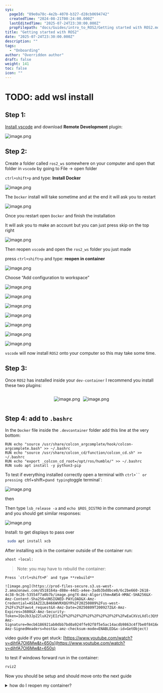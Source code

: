 ```yaml
---
sys:
  pageId: "89e0a78c-4e2b-4070-b327-d28cb0694742"
  createdTime: "2024-08-21T00:24:00.000Z"
  lastEditedTime: "2025-07-24T23:30:00.000Z"
  propFilepath: "docs/Guides/intro_to_ROS2/Getting started with ROS2.md"
title: "Getting started with ROS2"
date: "2025-07-24T23:30:00.000Z"
description: ""
tags:
  - "Onboarding"
author: "Overridden author"
draft: false
weight: 141
toc: false
icon: ""
---
```


# TODO: add wsl install

## Step 1:

[Install vscode](https://code.visualstudio.com/download) and download **Remote Development** plugin:

![image.png](https://prod-files-secure.s3.us-west-2.amazonaws.com/d518164a-d88e-44d1-a4ee-3adb3bd8bce0/efb52993-1881-4a40-b95e-6f020334f022/image.png?X-Amz-Algorithm=AWS4-HMAC-SHA256&X-Amz-Content-Sha256=UNSIGNED-PAYLOAD&X-Amz-Credential=ASIAZI2LB466ZTRSJFXT%2F20250809%2Fus-west-2%2Fs3%2Faws4_request&X-Amz-Date=20250809T200919Z&X-Amz-Expires=3600&X-Amz-Security-Token=IQoJb3JpZ2luX2VjEIz%2F%2F%2F%2F%2F%2F%2F%2F%2F%2FwEaCXVzLXdlc3QtMiJHMEUCIDC0uiJthryEM9WWsD2BXRyvwAhSyUxy49hY7Uyeyi97AiEApTgYPTK4cEzfh0iW5%2BK3XEJmVLlU4zmj0tDbjTMqbWQqiAQIxf%2F%2F%2F%2F%2F%2F%2F%2F%2F%2FARAAGgw2Mzc0MjMxODM4MDUiDMMFMz63JQhgRPoOKircA5vS6be6OiSejY46omc7MqrvT6XLvFSVvr%2BO%2FmHmpjUGXb%2BgNHk6a6MPycv3YFQM6gcjBB5ayiRndjPz3N36NtOATqqnY8hMG1q14R6rs507gpdAhbD9j4UmlQ5OTx56qYhNt%2F%2FzqcFMGO0i9RUZ4VgihMs%2FlCrGjg42%2BPjeWAPD6fVhS2gLRErktTeEC31mY9E8Iaoo17gkBetnZDB7a776K8%2BBjx9CNRzlzV%2BTgqoXwDavbpXr7KCVYrlh19i4jAb2%2BGEB51cKXv04gYrr3AsTEGvD%2Fw56jD7%2FWq7fAGzmmbbYQrd6RpdnQLJnBKMysG1EJupoBJXcRQE6gEM%2FD%2Fk1H%2FWncY8zWaq9KeUVYoPLHNG5UpoM9HSqsg5hLycsyIcbxPgzCJJ%2BtKnka8fppvxMdzFESX%2B0QlyhkPg27lqks9sFzmMUzfBToVDydjad8XeQt5cCAIWRb0%2BEdIrNT6q70Umdox6vH2ZTjR4Tujf3boGD0zY%2BKKcmJkLdYLYzyqmw1ocvCGPSWpjHFAR6lH2XTvOj%2FFLMHdmTq7BvGwXO1Y%2BSB9eGF%2BdIduJXqg42VmQr1ctjAU%2FQPDzKAtzzoACWtPottcPZwgXgJBAG%2BVSre0wvKe69bjPbBXB8MJfC3sQGOqUB%2B2qadUMes24XdKlziCm4i5qrCJcsKb%2B7hCiPaAvv2g%2FKn6II33FuWZsay3xP29Gpd2uued4SlYDT%2FqUXdxYP%2BKyFBazwy1hv%2Bft3dFACltv4vyr43Oom1GbJk7ZHqQ9yg3Tqj4lgu3zgC5s84vpXjDT1TAIlT5LkXuQ%2B2Qw9bEkyIMoUTpWx%2Blbz1xIfhnYOOL%2FRPz9QN8GewcHC%2FEjbUCHFBQON&X-Amz-Signature=6b1161629e2dfb13dbc9a1aed9d8f9bc48bcb384fb51a17b6322d8b227cf57d2&X-Amz-SignedHeaders=host&x-amz-checksum-mode=ENABLED&x-id=GetObject)

## Step 2:

Create a folder called `ros2_ws` somewhere on your computer and open that folder in `vscode` by going to File → open folder 

`ctrl+shift+p` and type: **Install Docker**

![image.png](https://prod-files-secure.s3.us-west-2.amazonaws.com/d518164a-d88e-44d1-a4ee-3adb3bd8bce0/2269dc0e-1cd5-47ff-bceb-c04ad9b2eab0/image.png?X-Amz-Algorithm=AWS4-HMAC-SHA256&X-Amz-Content-Sha256=UNSIGNED-PAYLOAD&X-Amz-Credential=ASIAZI2LB466ZTRSJFXT%2F20250809%2Fus-west-2%2Fs3%2Faws4_request&X-Amz-Date=20250809T200919Z&X-Amz-Expires=3600&X-Amz-Security-Token=IQoJb3JpZ2luX2VjEIz%2F%2F%2F%2F%2F%2F%2F%2F%2F%2FwEaCXVzLXdlc3QtMiJHMEUCIDC0uiJthryEM9WWsD2BXRyvwAhSyUxy49hY7Uyeyi97AiEApTgYPTK4cEzfh0iW5%2BK3XEJmVLlU4zmj0tDbjTMqbWQqiAQIxf%2F%2F%2F%2F%2F%2F%2F%2F%2F%2FARAAGgw2Mzc0MjMxODM4MDUiDMMFMz63JQhgRPoOKircA5vS6be6OiSejY46omc7MqrvT6XLvFSVvr%2BO%2FmHmpjUGXb%2BgNHk6a6MPycv3YFQM6gcjBB5ayiRndjPz3N36NtOATqqnY8hMG1q14R6rs507gpdAhbD9j4UmlQ5OTx56qYhNt%2F%2FzqcFMGO0i9RUZ4VgihMs%2FlCrGjg42%2BPjeWAPD6fVhS2gLRErktTeEC31mY9E8Iaoo17gkBetnZDB7a776K8%2BBjx9CNRzlzV%2BTgqoXwDavbpXr7KCVYrlh19i4jAb2%2BGEB51cKXv04gYrr3AsTEGvD%2Fw56jD7%2FWq7fAGzmmbbYQrd6RpdnQLJnBKMysG1EJupoBJXcRQE6gEM%2FD%2Fk1H%2FWncY8zWaq9KeUVYoPLHNG5UpoM9HSqsg5hLycsyIcbxPgzCJJ%2BtKnka8fppvxMdzFESX%2B0QlyhkPg27lqks9sFzmMUzfBToVDydjad8XeQt5cCAIWRb0%2BEdIrNT6q70Umdox6vH2ZTjR4Tujf3boGD0zY%2BKKcmJkLdYLYzyqmw1ocvCGPSWpjHFAR6lH2XTvOj%2FFLMHdmTq7BvGwXO1Y%2BSB9eGF%2BdIduJXqg42VmQr1ctjAU%2FQPDzKAtzzoACWtPottcPZwgXgJBAG%2BVSre0wvKe69bjPbBXB8MJfC3sQGOqUB%2B2qadUMes24XdKlziCm4i5qrCJcsKb%2B7hCiPaAvv2g%2FKn6II33FuWZsay3xP29Gpd2uued4SlYDT%2FqUXdxYP%2BKyFBazwy1hv%2Bft3dFACltv4vyr43Oom1GbJk7ZHqQ9yg3Tqj4lgu3zgC5s84vpXjDT1TAIlT5LkXuQ%2B2Qw9bEkyIMoUTpWx%2Blbz1xIfhnYOOL%2FRPz9QN8GewcHC%2FEjbUCHFBQON&X-Amz-Signature=5740b0dc839a61ad5b8d865325af3a8b7bf3c7b63c8b2b8478d9fdecb9617eb6&X-Amz-SignedHeaders=host&x-amz-checksum-mode=ENABLED&x-id=GetObject)

The `Docker` install will take sometime and at the end it will ask you to restart

![image.png](https://prod-files-secure.s3.us-west-2.amazonaws.com/d518164a-d88e-44d1-a4ee-3adb3bd8bce0/ed233f78-be33-4b1f-b89c-9c346c0e961e/image.png?X-Amz-Algorithm=AWS4-HMAC-SHA256&X-Amz-Content-Sha256=UNSIGNED-PAYLOAD&X-Amz-Credential=ASIAZI2LB466ZTRSJFXT%2F20250809%2Fus-west-2%2Fs3%2Faws4_request&X-Amz-Date=20250809T200919Z&X-Amz-Expires=3600&X-Amz-Security-Token=IQoJb3JpZ2luX2VjEIz%2F%2F%2F%2F%2F%2F%2F%2F%2F%2FwEaCXVzLXdlc3QtMiJHMEUCIDC0uiJthryEM9WWsD2BXRyvwAhSyUxy49hY7Uyeyi97AiEApTgYPTK4cEzfh0iW5%2BK3XEJmVLlU4zmj0tDbjTMqbWQqiAQIxf%2F%2F%2F%2F%2F%2F%2F%2F%2F%2FARAAGgw2Mzc0MjMxODM4MDUiDMMFMz63JQhgRPoOKircA5vS6be6OiSejY46omc7MqrvT6XLvFSVvr%2BO%2FmHmpjUGXb%2BgNHk6a6MPycv3YFQM6gcjBB5ayiRndjPz3N36NtOATqqnY8hMG1q14R6rs507gpdAhbD9j4UmlQ5OTx56qYhNt%2F%2FzqcFMGO0i9RUZ4VgihMs%2FlCrGjg42%2BPjeWAPD6fVhS2gLRErktTeEC31mY9E8Iaoo17gkBetnZDB7a776K8%2BBjx9CNRzlzV%2BTgqoXwDavbpXr7KCVYrlh19i4jAb2%2BGEB51cKXv04gYrr3AsTEGvD%2Fw56jD7%2FWq7fAGzmmbbYQrd6RpdnQLJnBKMysG1EJupoBJXcRQE6gEM%2FD%2Fk1H%2FWncY8zWaq9KeUVYoPLHNG5UpoM9HSqsg5hLycsyIcbxPgzCJJ%2BtKnka8fppvxMdzFESX%2B0QlyhkPg27lqks9sFzmMUzfBToVDydjad8XeQt5cCAIWRb0%2BEdIrNT6q70Umdox6vH2ZTjR4Tujf3boGD0zY%2BKKcmJkLdYLYzyqmw1ocvCGPSWpjHFAR6lH2XTvOj%2FFLMHdmTq7BvGwXO1Y%2BSB9eGF%2BdIduJXqg42VmQr1ctjAU%2FQPDzKAtzzoACWtPottcPZwgXgJBAG%2BVSre0wvKe69bjPbBXB8MJfC3sQGOqUB%2B2qadUMes24XdKlziCm4i5qrCJcsKb%2B7hCiPaAvv2g%2FKn6II33FuWZsay3xP29Gpd2uued4SlYDT%2FqUXdxYP%2BKyFBazwy1hv%2Bft3dFACltv4vyr43Oom1GbJk7ZHqQ9yg3Tqj4lgu3zgC5s84vpXjDT1TAIlT5LkXuQ%2B2Qw9bEkyIMoUTpWx%2Blbz1xIfhnYOOL%2FRPz9QN8GewcHC%2FEjbUCHFBQON&X-Amz-Signature=ff850301cdf02301f9b80bda4e866500a077bbb68b0e4a28b4d23937c5296093&X-Amz-SignedHeaders=host&x-amz-checksum-mode=ENABLED&x-id=GetObject)

Once you restart open `Docker` and finish the installation

It will ask you to make an account but you can just press skip on the top right

![image.png](https://prod-files-secure.s3.us-west-2.amazonaws.com/d518164a-d88e-44d1-a4ee-3adb3bd8bce0/21010ad9-1659-4fd9-9f59-9932a09b2a3d/image.png?X-Amz-Algorithm=AWS4-HMAC-SHA256&X-Amz-Content-Sha256=UNSIGNED-PAYLOAD&X-Amz-Credential=ASIAZI2LB466ZTRSJFXT%2F20250809%2Fus-west-2%2Fs3%2Faws4_request&X-Amz-Date=20250809T200919Z&X-Amz-Expires=3600&X-Amz-Security-Token=IQoJb3JpZ2luX2VjEIz%2F%2F%2F%2F%2F%2F%2F%2F%2F%2FwEaCXVzLXdlc3QtMiJHMEUCIDC0uiJthryEM9WWsD2BXRyvwAhSyUxy49hY7Uyeyi97AiEApTgYPTK4cEzfh0iW5%2BK3XEJmVLlU4zmj0tDbjTMqbWQqiAQIxf%2F%2F%2F%2F%2F%2F%2F%2F%2F%2FARAAGgw2Mzc0MjMxODM4MDUiDMMFMz63JQhgRPoOKircA5vS6be6OiSejY46omc7MqrvT6XLvFSVvr%2BO%2FmHmpjUGXb%2BgNHk6a6MPycv3YFQM6gcjBB5ayiRndjPz3N36NtOATqqnY8hMG1q14R6rs507gpdAhbD9j4UmlQ5OTx56qYhNt%2F%2FzqcFMGO0i9RUZ4VgihMs%2FlCrGjg42%2BPjeWAPD6fVhS2gLRErktTeEC31mY9E8Iaoo17gkBetnZDB7a776K8%2BBjx9CNRzlzV%2BTgqoXwDavbpXr7KCVYrlh19i4jAb2%2BGEB51cKXv04gYrr3AsTEGvD%2Fw56jD7%2FWq7fAGzmmbbYQrd6RpdnQLJnBKMysG1EJupoBJXcRQE6gEM%2FD%2Fk1H%2FWncY8zWaq9KeUVYoPLHNG5UpoM9HSqsg5hLycsyIcbxPgzCJJ%2BtKnka8fppvxMdzFESX%2B0QlyhkPg27lqks9sFzmMUzfBToVDydjad8XeQt5cCAIWRb0%2BEdIrNT6q70Umdox6vH2ZTjR4Tujf3boGD0zY%2BKKcmJkLdYLYzyqmw1ocvCGPSWpjHFAR6lH2XTvOj%2FFLMHdmTq7BvGwXO1Y%2BSB9eGF%2BdIduJXqg42VmQr1ctjAU%2FQPDzKAtzzoACWtPottcPZwgXgJBAG%2BVSre0wvKe69bjPbBXB8MJfC3sQGOqUB%2B2qadUMes24XdKlziCm4i5qrCJcsKb%2B7hCiPaAvv2g%2FKn6II33FuWZsay3xP29Gpd2uued4SlYDT%2FqUXdxYP%2BKyFBazwy1hv%2Bft3dFACltv4vyr43Oom1GbJk7ZHqQ9yg3Tqj4lgu3zgC5s84vpXjDT1TAIlT5LkXuQ%2B2Qw9bEkyIMoUTpWx%2Blbz1xIfhnYOOL%2FRPz9QN8GewcHC%2FEjbUCHFBQON&X-Amz-Signature=a8c090928e9ce776dc2911b7fc92633a7408e365aea8b9220dc9a85b6bd22c97&X-Amz-SignedHeaders=host&x-amz-checksum-mode=ENABLED&x-id=GetObject)

Then reopen `vscode` and open the `ros2_ws` folder you just made

press `ctrl+shift+p` and type: **reopen in container**

![image.png](https://prod-files-secure.s3.us-west-2.amazonaws.com/d518164a-d88e-44d1-a4ee-3adb3bd8bce0/4e93b8c2-41ad-488c-8095-c74205196118/image.png?X-Amz-Algorithm=AWS4-HMAC-SHA256&X-Amz-Content-Sha256=UNSIGNED-PAYLOAD&X-Amz-Credential=ASIAZI2LB466ZTRSJFXT%2F20250809%2Fus-west-2%2Fs3%2Faws4_request&X-Amz-Date=20250809T200919Z&X-Amz-Expires=3600&X-Amz-Security-Token=IQoJb3JpZ2luX2VjEIz%2F%2F%2F%2F%2F%2F%2F%2F%2F%2FwEaCXVzLXdlc3QtMiJHMEUCIDC0uiJthryEM9WWsD2BXRyvwAhSyUxy49hY7Uyeyi97AiEApTgYPTK4cEzfh0iW5%2BK3XEJmVLlU4zmj0tDbjTMqbWQqiAQIxf%2F%2F%2F%2F%2F%2F%2F%2F%2F%2FARAAGgw2Mzc0MjMxODM4MDUiDMMFMz63JQhgRPoOKircA5vS6be6OiSejY46omc7MqrvT6XLvFSVvr%2BO%2FmHmpjUGXb%2BgNHk6a6MPycv3YFQM6gcjBB5ayiRndjPz3N36NtOATqqnY8hMG1q14R6rs507gpdAhbD9j4UmlQ5OTx56qYhNt%2F%2FzqcFMGO0i9RUZ4VgihMs%2FlCrGjg42%2BPjeWAPD6fVhS2gLRErktTeEC31mY9E8Iaoo17gkBetnZDB7a776K8%2BBjx9CNRzlzV%2BTgqoXwDavbpXr7KCVYrlh19i4jAb2%2BGEB51cKXv04gYrr3AsTEGvD%2Fw56jD7%2FWq7fAGzmmbbYQrd6RpdnQLJnBKMysG1EJupoBJXcRQE6gEM%2FD%2Fk1H%2FWncY8zWaq9KeUVYoPLHNG5UpoM9HSqsg5hLycsyIcbxPgzCJJ%2BtKnka8fppvxMdzFESX%2B0QlyhkPg27lqks9sFzmMUzfBToVDydjad8XeQt5cCAIWRb0%2BEdIrNT6q70Umdox6vH2ZTjR4Tujf3boGD0zY%2BKKcmJkLdYLYzyqmw1ocvCGPSWpjHFAR6lH2XTvOj%2FFLMHdmTq7BvGwXO1Y%2BSB9eGF%2BdIduJXqg42VmQr1ctjAU%2FQPDzKAtzzoACWtPottcPZwgXgJBAG%2BVSre0wvKe69bjPbBXB8MJfC3sQGOqUB%2B2qadUMes24XdKlziCm4i5qrCJcsKb%2B7hCiPaAvv2g%2FKn6II33FuWZsay3xP29Gpd2uued4SlYDT%2FqUXdxYP%2BKyFBazwy1hv%2Bft3dFACltv4vyr43Oom1GbJk7ZHqQ9yg3Tqj4lgu3zgC5s84vpXjDT1TAIlT5LkXuQ%2B2Qw9bEkyIMoUTpWx%2Blbz1xIfhnYOOL%2FRPz9QN8GewcHC%2FEjbUCHFBQON&X-Amz-Signature=e27094cba4b885c8cf299ec8266c124651df8f6d2ecc4ec5e621686d2f52417a&X-Amz-SignedHeaders=host&x-amz-checksum-mode=ENABLED&x-id=GetObject)

Choose “Add configuration to workspace”

![image.png](https://prod-files-secure.s3.us-west-2.amazonaws.com/d518164a-d88e-44d1-a4ee-3adb3bd8bce0/9560b282-5060-4989-ba37-97e7b2c22476/image.png?X-Amz-Algorithm=AWS4-HMAC-SHA256&X-Amz-Content-Sha256=UNSIGNED-PAYLOAD&X-Amz-Credential=ASIAZI2LB466ZTRSJFXT%2F20250809%2Fus-west-2%2Fs3%2Faws4_request&X-Amz-Date=20250809T200919Z&X-Amz-Expires=3600&X-Amz-Security-Token=IQoJb3JpZ2luX2VjEIz%2F%2F%2F%2F%2F%2F%2F%2F%2F%2FwEaCXVzLXdlc3QtMiJHMEUCIDC0uiJthryEM9WWsD2BXRyvwAhSyUxy49hY7Uyeyi97AiEApTgYPTK4cEzfh0iW5%2BK3XEJmVLlU4zmj0tDbjTMqbWQqiAQIxf%2F%2F%2F%2F%2F%2F%2F%2F%2F%2FARAAGgw2Mzc0MjMxODM4MDUiDMMFMz63JQhgRPoOKircA5vS6be6OiSejY46omc7MqrvT6XLvFSVvr%2BO%2FmHmpjUGXb%2BgNHk6a6MPycv3YFQM6gcjBB5ayiRndjPz3N36NtOATqqnY8hMG1q14R6rs507gpdAhbD9j4UmlQ5OTx56qYhNt%2F%2FzqcFMGO0i9RUZ4VgihMs%2FlCrGjg42%2BPjeWAPD6fVhS2gLRErktTeEC31mY9E8Iaoo17gkBetnZDB7a776K8%2BBjx9CNRzlzV%2BTgqoXwDavbpXr7KCVYrlh19i4jAb2%2BGEB51cKXv04gYrr3AsTEGvD%2Fw56jD7%2FWq7fAGzmmbbYQrd6RpdnQLJnBKMysG1EJupoBJXcRQE6gEM%2FD%2Fk1H%2FWncY8zWaq9KeUVYoPLHNG5UpoM9HSqsg5hLycsyIcbxPgzCJJ%2BtKnka8fppvxMdzFESX%2B0QlyhkPg27lqks9sFzmMUzfBToVDydjad8XeQt5cCAIWRb0%2BEdIrNT6q70Umdox6vH2ZTjR4Tujf3boGD0zY%2BKKcmJkLdYLYzyqmw1ocvCGPSWpjHFAR6lH2XTvOj%2FFLMHdmTq7BvGwXO1Y%2BSB9eGF%2BdIduJXqg42VmQr1ctjAU%2FQPDzKAtzzoACWtPottcPZwgXgJBAG%2BVSre0wvKe69bjPbBXB8MJfC3sQGOqUB%2B2qadUMes24XdKlziCm4i5qrCJcsKb%2B7hCiPaAvv2g%2FKn6II33FuWZsay3xP29Gpd2uued4SlYDT%2FqUXdxYP%2BKyFBazwy1hv%2Bft3dFACltv4vyr43Oom1GbJk7ZHqQ9yg3Tqj4lgu3zgC5s84vpXjDT1TAIlT5LkXuQ%2B2Qw9bEkyIMoUTpWx%2Blbz1xIfhnYOOL%2FRPz9QN8GewcHC%2FEjbUCHFBQON&X-Amz-Signature=da9d7622e951526e429da4902adbb17fb9e53af3d7984d7f1902e7db45ffd6a5&X-Amz-SignedHeaders=host&x-amz-checksum-mode=ENABLED&x-id=GetObject)

![image.png](https://prod-files-secure.s3.us-west-2.amazonaws.com/d518164a-d88e-44d1-a4ee-3adb3bd8bce0/2ee63f81-886b-48e8-a553-dc6e5eac99e4/image.png?X-Amz-Algorithm=AWS4-HMAC-SHA256&X-Amz-Content-Sha256=UNSIGNED-PAYLOAD&X-Amz-Credential=ASIAZI2LB466ZTRSJFXT%2F20250809%2Fus-west-2%2Fs3%2Faws4_request&X-Amz-Date=20250809T200919Z&X-Amz-Expires=3600&X-Amz-Security-Token=IQoJb3JpZ2luX2VjEIz%2F%2F%2F%2F%2F%2F%2F%2F%2F%2FwEaCXVzLXdlc3QtMiJHMEUCIDC0uiJthryEM9WWsD2BXRyvwAhSyUxy49hY7Uyeyi97AiEApTgYPTK4cEzfh0iW5%2BK3XEJmVLlU4zmj0tDbjTMqbWQqiAQIxf%2F%2F%2F%2F%2F%2F%2F%2F%2F%2FARAAGgw2Mzc0MjMxODM4MDUiDMMFMz63JQhgRPoOKircA5vS6be6OiSejY46omc7MqrvT6XLvFSVvr%2BO%2FmHmpjUGXb%2BgNHk6a6MPycv3YFQM6gcjBB5ayiRndjPz3N36NtOATqqnY8hMG1q14R6rs507gpdAhbD9j4UmlQ5OTx56qYhNt%2F%2FzqcFMGO0i9RUZ4VgihMs%2FlCrGjg42%2BPjeWAPD6fVhS2gLRErktTeEC31mY9E8Iaoo17gkBetnZDB7a776K8%2BBjx9CNRzlzV%2BTgqoXwDavbpXr7KCVYrlh19i4jAb2%2BGEB51cKXv04gYrr3AsTEGvD%2Fw56jD7%2FWq7fAGzmmbbYQrd6RpdnQLJnBKMysG1EJupoBJXcRQE6gEM%2FD%2Fk1H%2FWncY8zWaq9KeUVYoPLHNG5UpoM9HSqsg5hLycsyIcbxPgzCJJ%2BtKnka8fppvxMdzFESX%2B0QlyhkPg27lqks9sFzmMUzfBToVDydjad8XeQt5cCAIWRb0%2BEdIrNT6q70Umdox6vH2ZTjR4Tujf3boGD0zY%2BKKcmJkLdYLYzyqmw1ocvCGPSWpjHFAR6lH2XTvOj%2FFLMHdmTq7BvGwXO1Y%2BSB9eGF%2BdIduJXqg42VmQr1ctjAU%2FQPDzKAtzzoACWtPottcPZwgXgJBAG%2BVSre0wvKe69bjPbBXB8MJfC3sQGOqUB%2B2qadUMes24XdKlziCm4i5qrCJcsKb%2B7hCiPaAvv2g%2FKn6II33FuWZsay3xP29Gpd2uued4SlYDT%2FqUXdxYP%2BKyFBazwy1hv%2Bft3dFACltv4vyr43Oom1GbJk7ZHqQ9yg3Tqj4lgu3zgC5s84vpXjDT1TAIlT5LkXuQ%2B2Qw9bEkyIMoUTpWx%2Blbz1xIfhnYOOL%2FRPz9QN8GewcHC%2FEjbUCHFBQON&X-Amz-Signature=5950c19b6a1e70780af8f776a411eef65960bcd5e6a2b55179ccd88ec1b036f6&X-Amz-SignedHeaders=host&x-amz-checksum-mode=ENABLED&x-id=GetObject)

![image.png](https://prod-files-secure.s3.us-west-2.amazonaws.com/d518164a-d88e-44d1-a4ee-3adb3bd8bce0/e0fd626c-c8b6-4b2c-95d1-fa4c26514504/image.png?X-Amz-Algorithm=AWS4-HMAC-SHA256&X-Amz-Content-Sha256=UNSIGNED-PAYLOAD&X-Amz-Credential=ASIAZI2LB466ZTRSJFXT%2F20250809%2Fus-west-2%2Fs3%2Faws4_request&X-Amz-Date=20250809T200919Z&X-Amz-Expires=3600&X-Amz-Security-Token=IQoJb3JpZ2luX2VjEIz%2F%2F%2F%2F%2F%2F%2F%2F%2F%2FwEaCXVzLXdlc3QtMiJHMEUCIDC0uiJthryEM9WWsD2BXRyvwAhSyUxy49hY7Uyeyi97AiEApTgYPTK4cEzfh0iW5%2BK3XEJmVLlU4zmj0tDbjTMqbWQqiAQIxf%2F%2F%2F%2F%2F%2F%2F%2F%2F%2FARAAGgw2Mzc0MjMxODM4MDUiDMMFMz63JQhgRPoOKircA5vS6be6OiSejY46omc7MqrvT6XLvFSVvr%2BO%2FmHmpjUGXb%2BgNHk6a6MPycv3YFQM6gcjBB5ayiRndjPz3N36NtOATqqnY8hMG1q14R6rs507gpdAhbD9j4UmlQ5OTx56qYhNt%2F%2FzqcFMGO0i9RUZ4VgihMs%2FlCrGjg42%2BPjeWAPD6fVhS2gLRErktTeEC31mY9E8Iaoo17gkBetnZDB7a776K8%2BBjx9CNRzlzV%2BTgqoXwDavbpXr7KCVYrlh19i4jAb2%2BGEB51cKXv04gYrr3AsTEGvD%2Fw56jD7%2FWq7fAGzmmbbYQrd6RpdnQLJnBKMysG1EJupoBJXcRQE6gEM%2FD%2Fk1H%2FWncY8zWaq9KeUVYoPLHNG5UpoM9HSqsg5hLycsyIcbxPgzCJJ%2BtKnka8fppvxMdzFESX%2B0QlyhkPg27lqks9sFzmMUzfBToVDydjad8XeQt5cCAIWRb0%2BEdIrNT6q70Umdox6vH2ZTjR4Tujf3boGD0zY%2BKKcmJkLdYLYzyqmw1ocvCGPSWpjHFAR6lH2XTvOj%2FFLMHdmTq7BvGwXO1Y%2BSB9eGF%2BdIduJXqg42VmQr1ctjAU%2FQPDzKAtzzoACWtPottcPZwgXgJBAG%2BVSre0wvKe69bjPbBXB8MJfC3sQGOqUB%2B2qadUMes24XdKlziCm4i5qrCJcsKb%2B7hCiPaAvv2g%2FKn6II33FuWZsay3xP29Gpd2uued4SlYDT%2FqUXdxYP%2BKyFBazwy1hv%2Bft3dFACltv4vyr43Oom1GbJk7ZHqQ9yg3Tqj4lgu3zgC5s84vpXjDT1TAIlT5LkXuQ%2B2Qw9bEkyIMoUTpWx%2Blbz1xIfhnYOOL%2FRPz9QN8GewcHC%2FEjbUCHFBQON&X-Amz-Signature=f048c9efd7adb30e78b0fcaa2dfb3a73b371f52634d4423bbf2df83bd5d98e4b&X-Amz-SignedHeaders=host&x-amz-checksum-mode=ENABLED&x-id=GetObject)

![image.png](https://prod-files-secure.s3.us-west-2.amazonaws.com/d518164a-d88e-44d1-a4ee-3adb3bd8bce0/a2e13f50-d2ab-4719-a4c2-7ced634bfc9d/image.png?X-Amz-Algorithm=AWS4-HMAC-SHA256&X-Amz-Content-Sha256=UNSIGNED-PAYLOAD&X-Amz-Credential=ASIAZI2LB466ZTRSJFXT%2F20250809%2Fus-west-2%2Fs3%2Faws4_request&X-Amz-Date=20250809T200919Z&X-Amz-Expires=3600&X-Amz-Security-Token=IQoJb3JpZ2luX2VjEIz%2F%2F%2F%2F%2F%2F%2F%2F%2F%2FwEaCXVzLXdlc3QtMiJHMEUCIDC0uiJthryEM9WWsD2BXRyvwAhSyUxy49hY7Uyeyi97AiEApTgYPTK4cEzfh0iW5%2BK3XEJmVLlU4zmj0tDbjTMqbWQqiAQIxf%2F%2F%2F%2F%2F%2F%2F%2F%2F%2FARAAGgw2Mzc0MjMxODM4MDUiDMMFMz63JQhgRPoOKircA5vS6be6OiSejY46omc7MqrvT6XLvFSVvr%2BO%2FmHmpjUGXb%2BgNHk6a6MPycv3YFQM6gcjBB5ayiRndjPz3N36NtOATqqnY8hMG1q14R6rs507gpdAhbD9j4UmlQ5OTx56qYhNt%2F%2FzqcFMGO0i9RUZ4VgihMs%2FlCrGjg42%2BPjeWAPD6fVhS2gLRErktTeEC31mY9E8Iaoo17gkBetnZDB7a776K8%2BBjx9CNRzlzV%2BTgqoXwDavbpXr7KCVYrlh19i4jAb2%2BGEB51cKXv04gYrr3AsTEGvD%2Fw56jD7%2FWq7fAGzmmbbYQrd6RpdnQLJnBKMysG1EJupoBJXcRQE6gEM%2FD%2Fk1H%2FWncY8zWaq9KeUVYoPLHNG5UpoM9HSqsg5hLycsyIcbxPgzCJJ%2BtKnka8fppvxMdzFESX%2B0QlyhkPg27lqks9sFzmMUzfBToVDydjad8XeQt5cCAIWRb0%2BEdIrNT6q70Umdox6vH2ZTjR4Tujf3boGD0zY%2BKKcmJkLdYLYzyqmw1ocvCGPSWpjHFAR6lH2XTvOj%2FFLMHdmTq7BvGwXO1Y%2BSB9eGF%2BdIduJXqg42VmQr1ctjAU%2FQPDzKAtzzoACWtPottcPZwgXgJBAG%2BVSre0wvKe69bjPbBXB8MJfC3sQGOqUB%2B2qadUMes24XdKlziCm4i5qrCJcsKb%2B7hCiPaAvv2g%2FKn6II33FuWZsay3xP29Gpd2uued4SlYDT%2FqUXdxYP%2BKyFBazwy1hv%2Bft3dFACltv4vyr43Oom1GbJk7ZHqQ9yg3Tqj4lgu3zgC5s84vpXjDT1TAIlT5LkXuQ%2B2Qw9bEkyIMoUTpWx%2Blbz1xIfhnYOOL%2FRPz9QN8GewcHC%2FEjbUCHFBQON&X-Amz-Signature=b246f961b35822df167295e7d7d58acf3faefff55e36d2223a2ddeb861f19041&X-Amz-SignedHeaders=host&x-amz-checksum-mode=ENABLED&x-id=GetObject)

![image.png](https://prod-files-secure.s3.us-west-2.amazonaws.com/d518164a-d88e-44d1-a4ee-3adb3bd8bce0/6cc478ad-aaba-4bf7-9fcc-403277ab896c/image.png?X-Amz-Algorithm=AWS4-HMAC-SHA256&X-Amz-Content-Sha256=UNSIGNED-PAYLOAD&X-Amz-Credential=ASIAZI2LB466ZTRSJFXT%2F20250809%2Fus-west-2%2Fs3%2Faws4_request&X-Amz-Date=20250809T200919Z&X-Amz-Expires=3600&X-Amz-Security-Token=IQoJb3JpZ2luX2VjEIz%2F%2F%2F%2F%2F%2F%2F%2F%2F%2FwEaCXVzLXdlc3QtMiJHMEUCIDC0uiJthryEM9WWsD2BXRyvwAhSyUxy49hY7Uyeyi97AiEApTgYPTK4cEzfh0iW5%2BK3XEJmVLlU4zmj0tDbjTMqbWQqiAQIxf%2F%2F%2F%2F%2F%2F%2F%2F%2F%2FARAAGgw2Mzc0MjMxODM4MDUiDMMFMz63JQhgRPoOKircA5vS6be6OiSejY46omc7MqrvT6XLvFSVvr%2BO%2FmHmpjUGXb%2BgNHk6a6MPycv3YFQM6gcjBB5ayiRndjPz3N36NtOATqqnY8hMG1q14R6rs507gpdAhbD9j4UmlQ5OTx56qYhNt%2F%2FzqcFMGO0i9RUZ4VgihMs%2FlCrGjg42%2BPjeWAPD6fVhS2gLRErktTeEC31mY9E8Iaoo17gkBetnZDB7a776K8%2BBjx9CNRzlzV%2BTgqoXwDavbpXr7KCVYrlh19i4jAb2%2BGEB51cKXv04gYrr3AsTEGvD%2Fw56jD7%2FWq7fAGzmmbbYQrd6RpdnQLJnBKMysG1EJupoBJXcRQE6gEM%2FD%2Fk1H%2FWncY8zWaq9KeUVYoPLHNG5UpoM9HSqsg5hLycsyIcbxPgzCJJ%2BtKnka8fppvxMdzFESX%2B0QlyhkPg27lqks9sFzmMUzfBToVDydjad8XeQt5cCAIWRb0%2BEdIrNT6q70Umdox6vH2ZTjR4Tujf3boGD0zY%2BKKcmJkLdYLYzyqmw1ocvCGPSWpjHFAR6lH2XTvOj%2FFLMHdmTq7BvGwXO1Y%2BSB9eGF%2BdIduJXqg42VmQr1ctjAU%2FQPDzKAtzzoACWtPottcPZwgXgJBAG%2BVSre0wvKe69bjPbBXB8MJfC3sQGOqUB%2B2qadUMes24XdKlziCm4i5qrCJcsKb%2B7hCiPaAvv2g%2FKn6II33FuWZsay3xP29Gpd2uued4SlYDT%2FqUXdxYP%2BKyFBazwy1hv%2Bft3dFACltv4vyr43Oom1GbJk7ZHqQ9yg3Tqj4lgu3zgC5s84vpXjDT1TAIlT5LkXuQ%2B2Qw9bEkyIMoUTpWx%2Blbz1xIfhnYOOL%2FRPz9QN8GewcHC%2FEjbUCHFBQON&X-Amz-Signature=303dd0bb5a2d994ddf0b312905337d7247e9608c0e63cf0cfa65a41048c674f9&X-Amz-SignedHeaders=host&x-amz-checksum-mode=ENABLED&x-id=GetObject)

![image.png](https://prod-files-secure.s3.us-west-2.amazonaws.com/d518164a-d88e-44d1-a4ee-3adb3bd8bce0/53255b28-f75e-430f-b9e3-c0ac8577e42b/image.png?X-Amz-Algorithm=AWS4-HMAC-SHA256&X-Amz-Content-Sha256=UNSIGNED-PAYLOAD&X-Amz-Credential=ASIAZI2LB466ZTRSJFXT%2F20250809%2Fus-west-2%2Fs3%2Faws4_request&X-Amz-Date=20250809T200919Z&X-Amz-Expires=3600&X-Amz-Security-Token=IQoJb3JpZ2luX2VjEIz%2F%2F%2F%2F%2F%2F%2F%2F%2F%2FwEaCXVzLXdlc3QtMiJHMEUCIDC0uiJthryEM9WWsD2BXRyvwAhSyUxy49hY7Uyeyi97AiEApTgYPTK4cEzfh0iW5%2BK3XEJmVLlU4zmj0tDbjTMqbWQqiAQIxf%2F%2F%2F%2F%2F%2F%2F%2F%2F%2FARAAGgw2Mzc0MjMxODM4MDUiDMMFMz63JQhgRPoOKircA5vS6be6OiSejY46omc7MqrvT6XLvFSVvr%2BO%2FmHmpjUGXb%2BgNHk6a6MPycv3YFQM6gcjBB5ayiRndjPz3N36NtOATqqnY8hMG1q14R6rs507gpdAhbD9j4UmlQ5OTx56qYhNt%2F%2FzqcFMGO0i9RUZ4VgihMs%2FlCrGjg42%2BPjeWAPD6fVhS2gLRErktTeEC31mY9E8Iaoo17gkBetnZDB7a776K8%2BBjx9CNRzlzV%2BTgqoXwDavbpXr7KCVYrlh19i4jAb2%2BGEB51cKXv04gYrr3AsTEGvD%2Fw56jD7%2FWq7fAGzmmbbYQrd6RpdnQLJnBKMysG1EJupoBJXcRQE6gEM%2FD%2Fk1H%2FWncY8zWaq9KeUVYoPLHNG5UpoM9HSqsg5hLycsyIcbxPgzCJJ%2BtKnka8fppvxMdzFESX%2B0QlyhkPg27lqks9sFzmMUzfBToVDydjad8XeQt5cCAIWRb0%2BEdIrNT6q70Umdox6vH2ZTjR4Tujf3boGD0zY%2BKKcmJkLdYLYzyqmw1ocvCGPSWpjHFAR6lH2XTvOj%2FFLMHdmTq7BvGwXO1Y%2BSB9eGF%2BdIduJXqg42VmQr1ctjAU%2FQPDzKAtzzoACWtPottcPZwgXgJBAG%2BVSre0wvKe69bjPbBXB8MJfC3sQGOqUB%2B2qadUMes24XdKlziCm4i5qrCJcsKb%2B7hCiPaAvv2g%2FKn6II33FuWZsay3xP29Gpd2uued4SlYDT%2FqUXdxYP%2BKyFBazwy1hv%2Bft3dFACltv4vyr43Oom1GbJk7ZHqQ9yg3Tqj4lgu3zgC5s84vpXjDT1TAIlT5LkXuQ%2B2Qw9bEkyIMoUTpWx%2Blbz1xIfhnYOOL%2FRPz9QN8GewcHC%2FEjbUCHFBQON&X-Amz-Signature=b810ab1db228d8dd2458206def5db25a019815c2e2da36078375a7ab1c33b5bf&X-Amz-SignedHeaders=host&x-amz-checksum-mode=ENABLED&x-id=GetObject)

![image.png](https://prod-files-secure.s3.us-west-2.amazonaws.com/d518164a-d88e-44d1-a4ee-3adb3bd8bce0/7c562767-5af9-4ffb-97d1-327bcdf4ee00/image.png?X-Amz-Algorithm=AWS4-HMAC-SHA256&X-Amz-Content-Sha256=UNSIGNED-PAYLOAD&X-Amz-Credential=ASIAZI2LB466ZTRSJFXT%2F20250809%2Fus-west-2%2Fs3%2Faws4_request&X-Amz-Date=20250809T200919Z&X-Amz-Expires=3600&X-Amz-Security-Token=IQoJb3JpZ2luX2VjEIz%2F%2F%2F%2F%2F%2F%2F%2F%2F%2FwEaCXVzLXdlc3QtMiJHMEUCIDC0uiJthryEM9WWsD2BXRyvwAhSyUxy49hY7Uyeyi97AiEApTgYPTK4cEzfh0iW5%2BK3XEJmVLlU4zmj0tDbjTMqbWQqiAQIxf%2F%2F%2F%2F%2F%2F%2F%2F%2F%2FARAAGgw2Mzc0MjMxODM4MDUiDMMFMz63JQhgRPoOKircA5vS6be6OiSejY46omc7MqrvT6XLvFSVvr%2BO%2FmHmpjUGXb%2BgNHk6a6MPycv3YFQM6gcjBB5ayiRndjPz3N36NtOATqqnY8hMG1q14R6rs507gpdAhbD9j4UmlQ5OTx56qYhNt%2F%2FzqcFMGO0i9RUZ4VgihMs%2FlCrGjg42%2BPjeWAPD6fVhS2gLRErktTeEC31mY9E8Iaoo17gkBetnZDB7a776K8%2BBjx9CNRzlzV%2BTgqoXwDavbpXr7KCVYrlh19i4jAb2%2BGEB51cKXv04gYrr3AsTEGvD%2Fw56jD7%2FWq7fAGzmmbbYQrd6RpdnQLJnBKMysG1EJupoBJXcRQE6gEM%2FD%2Fk1H%2FWncY8zWaq9KeUVYoPLHNG5UpoM9HSqsg5hLycsyIcbxPgzCJJ%2BtKnka8fppvxMdzFESX%2B0QlyhkPg27lqks9sFzmMUzfBToVDydjad8XeQt5cCAIWRb0%2BEdIrNT6q70Umdox6vH2ZTjR4Tujf3boGD0zY%2BKKcmJkLdYLYzyqmw1ocvCGPSWpjHFAR6lH2XTvOj%2FFLMHdmTq7BvGwXO1Y%2BSB9eGF%2BdIduJXqg42VmQr1ctjAU%2FQPDzKAtzzoACWtPottcPZwgXgJBAG%2BVSre0wvKe69bjPbBXB8MJfC3sQGOqUB%2B2qadUMes24XdKlziCm4i5qrCJcsKb%2B7hCiPaAvv2g%2FKn6II33FuWZsay3xP29Gpd2uued4SlYDT%2FqUXdxYP%2BKyFBazwy1hv%2Bft3dFACltv4vyr43Oom1GbJk7ZHqQ9yg3Tqj4lgu3zgC5s84vpXjDT1TAIlT5LkXuQ%2B2Qw9bEkyIMoUTpWx%2Blbz1xIfhnYOOL%2FRPz9QN8GewcHC%2FEjbUCHFBQON&X-Amz-Signature=79262e79efd01e56afb1bfb9d6edabe7813f2fa86f6f6c00c7f4017a5f8eb67f&X-Amz-SignedHeaders=host&x-amz-checksum-mode=ENABLED&x-id=GetObject)

`vscode` will now install `ROS2` onto your computer so this may take some time.

## Step 3:

Once `ROS2` has installed inside your `dev-container` I recommend you install these two plugins:

<div style="display: flex;flex-direction: row; column-gap:10px; max-width: 630px;justify-content: center;">
<div>

![image.png](https://prod-files-secure.s3.us-west-2.amazonaws.com/d518164a-d88e-44d1-a4ee-3adb3bd8bce0/3fc3d550-5a54-4ba1-ba6b-faa01cdb7369/image.png?X-Amz-Algorithm=AWS4-HMAC-SHA256&X-Amz-Content-Sha256=UNSIGNED-PAYLOAD&X-Amz-Credential=ASIAZI2LB466RCYSHUGA%2F20250809%2Fus-west-2%2Fs3%2Faws4_request&X-Amz-Date=20250809T200925Z&X-Amz-Expires=3600&X-Amz-Security-Token=IQoJb3JpZ2luX2VjEIz%2F%2F%2F%2F%2F%2F%2F%2F%2F%2FwEaCXVzLXdlc3QtMiJGMEQCIAZoKRj7ZCMX7ms0GM8AfH984jCintmCQ%2B9BU3TPBqDZAiBGTEFXp96iH0ZoP4PZdJktYaAq7S0hcpJ3XihPbGgIbCqIBAjF%2F%2F%2F%2F%2F%2F%2F%2F%2F%2F8BEAAaDDYzNzQyMzE4MzgwNSIM2grljpftiQDDsYkrKtwDwCA%2BriWmyBObrUPgLpVlITkIFyn7XPYzyPhJ%2FGcsdUQiC6yfNuhG2e%2F6CWmckPfRgqW38xjg%2Fu89nxzlH6PQZiH1cyZhsKtJ04vT1s8nR0VPzQCce4QA3hoRNXgLiDmWK6BEzk7XEMxQVDAlcZWiu3TKA5r0o%2FD4HqWcsp5NuKlzurWzO7wxo%2F54hGL9dK6tCrrc8w6uWY2tEDvXE1oiCfa9g2r8GwAH5t4BI6ZXJK%2Fs9wVnMSkim0696A1k09%2FxWWXS9dIvYdX9ooBO6Xy%2BovwNwJBU8A1liPgiEbPeM%2B2iKOJVkOB9ciMhO6SBTMyuOHbmsAqQrVcMd3%2B87sa9ygSuqet8AaLtKr96V8pLcgQUXUzIUG9lFN5NtLymko0c3BMxydfzsCiXGSGh6wtekZLzIh37iLx51pTPO7Q6w%2Fap259L5gzD4WvovRkeDjAusKYAijk1XHkO7ajhY3pQPnjjdFyyzqZXG%2F3snjob6bSJtvs8LsigU4lrnyLcqQ%2BfzeSgOqDCXvdJtSTSF3gj5Bo3Tg1kHeRWqmP355YJmvxbIIVc3q8r7%2BeILbHPxBb3%2FoJa9mFsICsJXgaG3X41eR0ePLdfArr4idgcnvNKne6nzqA0UhsEw8n7oSQw4MLexAY6pgHo50KSqcNTutCefGaU4aY1apzgLR3hLZ%2F9%2Ffp22CmA85z%2BAQVY8uQb1h4KZ%2BpOekJUL%2B6oS7gwGzaQ06JLzY%2F6VbOzii8%2Bul4W6cWvsgHfQUmPUo8CcQWJAPTM3%2FZuhoqpiwDh1WgFQ%2BrE9b6OXTSkk50ivsAbaphx2BMEeSx7egKsM5sU34uyY12asXHSZlV4yXAPDWC2ZOvwzcZNpGs3hDIcHX3%2F&X-Amz-Signature=f36e21e408f22fa3e4256c0e1e1a0147ac545d76f46ce7512aeef7a0e9d90dde&X-Amz-SignedHeaders=host&x-amz-checksum-mode=ENABLED&x-id=GetObject)

</div>
<div>

![image.png](https://prod-files-secure.s3.us-west-2.amazonaws.com/d518164a-d88e-44d1-a4ee-3adb3bd8bce0/d994cc66-13c2-4093-a5a3-f84cf4601a82/image.png?X-Amz-Algorithm=AWS4-HMAC-SHA256&X-Amz-Content-Sha256=UNSIGNED-PAYLOAD&X-Amz-Credential=ASIAZI2LB466TPEJSM43%2F20250809%2Fus-west-2%2Fs3%2Faws4_request&X-Amz-Date=20250809T200926Z&X-Amz-Expires=3600&X-Amz-Security-Token=IQoJb3JpZ2luX2VjEIz%2F%2F%2F%2F%2F%2F%2F%2F%2F%2FwEaCXVzLXdlc3QtMiJHMEUCIQCGXIxFZEiwSwcLQ0vQvi8uj4TWVv%2Fpbcht948CpBY6CwIgBjLFcKhPuWSsEwFdGlwsSzFKDjnY1pB6pPSCMu89JI8qiAQIxf%2F%2F%2F%2F%2F%2F%2F%2F%2F%2FARAAGgw2Mzc0MjMxODM4MDUiDH6v0DQXAlzpXWh6fyrcA5tjKlS4NWMy0dN57fPEkLR7XHBWkn2r7e%2BApwigrbrXRFou%2FO7A4%2BpQZN9CQF9hkjUfBfkUp2ECpj%2FVA3lFr9ZrRvnRsPTn2dfZsEtTGDL74UOvgrj68olxJ2GRYNXWdm2qbBItDuwW%2FzCxq7Hn%2BokiFUnfQJ%2BFCOCkG885kpFJJ2j9MJkOCjTF5x%2FL1YIr%2B1QE%2BX8ONPn3py24Gaoa0miuwF2WbRIQj8zVyNME0AjJuGjEjWhNOc2JGW6XhpYiqRSh58luNkiYVp7E2LMMjQqwaNrDHN%2B5Qt4MReXYfuuLEJAmafhejf5%2BgP%2B3fYurjeDwpb4iO6q9OX%2BlMdWXBKjucjVjDoby9jhrwBPkSLwgTp7qhT%2B0ebl0v0TbOz9cv3WrXtu94a8xAx7sNUbmmwLDyJfT25HrmjT%2FFnWrr3yTbqcSd7k6svA7qQKt3wSUpyztpZXdd7wWKpK4XJKqTYXy9T054RINxRKflz0R1TcK0KAYVcd%2FyyPQsu155yD529f06nBrIW8s3Ao3AZlFF1f%2FSpIYdvy51KTgBFvlbfC4NZDiN1%2FmNehKmxBFb22EnGtm4GF7I%2Fyb3%2B1Se1kJej5FM6ctOOuDHYSNgxjjgodOU%2FiNnLygFHPSUq8YMMvC3sQGOqUB7%2BmpadBfAgh9yNS97NPWNsNUSk8aHHvLbEXNoN1tpqADhyZTiSDBH%2FPd25tdgsmoQzYjLIIgyxOei%2Fv3uecblLSpgXPLMpnzSTsaCgp%2F0yjtFCyRT%2B5lThdhQ8NR509MAi5FFD1HYgvFiocD7MfcnHYCss4M2qQG%2FLQCHCUwGwSGj5htJqgi4oc%2BV1bNNbWmhH7kBqsc0tA32hOX7kGoU2mM6mfq&X-Amz-Signature=9a97502da1475a0f4c93be564559a492fd3f2b335a7e04b3534cca4e8f3588ce&X-Amz-SignedHeaders=host&x-amz-checksum-mode=ENABLED&x-id=GetObject)

</div>
</div>

## Step 4: add to `.bashrc`

In the `Docker` file inside the `.devcontainer` folder add this line at the very bottom: 

```docker
RUN echo "source /usr/share/colcon_argcomplete/hook/colcon-argcomplete.bash" >> ~/.bashrc
RUN echo "source /usr/share/colcon_cd/function/colcon_cd.sh" >> ~/.bashrc
RUN echo "export _colcon_cd_root=/opt/ros/humble/" >> ~/.bashrc
RUN sudo apt install -y python3-pip 
```

To test if everything installed correctly open a terminal with `ctrl+`` or pressing `ctrl+shift+p` and typing `toggle terminal`:

![image.png](https://prod-files-secure.s3.us-west-2.amazonaws.com/d518164a-d88e-44d1-a4ee-3adb3bd8bce0/6a4943d8-b04e-4c02-9a58-775f3384d1a5/image.png?X-Amz-Algorithm=AWS4-HMAC-SHA256&X-Amz-Content-Sha256=UNSIGNED-PAYLOAD&X-Amz-Credential=ASIAZI2LB466ZTRSJFXT%2F20250809%2Fus-west-2%2Fs3%2Faws4_request&X-Amz-Date=20250809T200919Z&X-Amz-Expires=3600&X-Amz-Security-Token=IQoJb3JpZ2luX2VjEIz%2F%2F%2F%2F%2F%2F%2F%2F%2F%2FwEaCXVzLXdlc3QtMiJHMEUCIDC0uiJthryEM9WWsD2BXRyvwAhSyUxy49hY7Uyeyi97AiEApTgYPTK4cEzfh0iW5%2BK3XEJmVLlU4zmj0tDbjTMqbWQqiAQIxf%2F%2F%2F%2F%2F%2F%2F%2F%2F%2FARAAGgw2Mzc0MjMxODM4MDUiDMMFMz63JQhgRPoOKircA5vS6be6OiSejY46omc7MqrvT6XLvFSVvr%2BO%2FmHmpjUGXb%2BgNHk6a6MPycv3YFQM6gcjBB5ayiRndjPz3N36NtOATqqnY8hMG1q14R6rs507gpdAhbD9j4UmlQ5OTx56qYhNt%2F%2FzqcFMGO0i9RUZ4VgihMs%2FlCrGjg42%2BPjeWAPD6fVhS2gLRErktTeEC31mY9E8Iaoo17gkBetnZDB7a776K8%2BBjx9CNRzlzV%2BTgqoXwDavbpXr7KCVYrlh19i4jAb2%2BGEB51cKXv04gYrr3AsTEGvD%2Fw56jD7%2FWq7fAGzmmbbYQrd6RpdnQLJnBKMysG1EJupoBJXcRQE6gEM%2FD%2Fk1H%2FWncY8zWaq9KeUVYoPLHNG5UpoM9HSqsg5hLycsyIcbxPgzCJJ%2BtKnka8fppvxMdzFESX%2B0QlyhkPg27lqks9sFzmMUzfBToVDydjad8XeQt5cCAIWRb0%2BEdIrNT6q70Umdox6vH2ZTjR4Tujf3boGD0zY%2BKKcmJkLdYLYzyqmw1ocvCGPSWpjHFAR6lH2XTvOj%2FFLMHdmTq7BvGwXO1Y%2BSB9eGF%2BdIduJXqg42VmQr1ctjAU%2FQPDzKAtzzoACWtPottcPZwgXgJBAG%2BVSre0wvKe69bjPbBXB8MJfC3sQGOqUB%2B2qadUMes24XdKlziCm4i5qrCJcsKb%2B7hCiPaAvv2g%2FKn6II33FuWZsay3xP29Gpd2uued4SlYDT%2FqUXdxYP%2BKyFBazwy1hv%2Bft3dFACltv4vyr43Oom1GbJk7ZHqQ9yg3Tqj4lgu3zgC5s84vpXjDT1TAIlT5LkXuQ%2B2Qw9bEkyIMoUTpWx%2Blbz1xIfhnYOOL%2FRPz9QN8GewcHC%2FEjbUCHFBQON&X-Amz-Signature=522c96ee5a9a07bb5c7b3b3e27d2c3ea040c1e9e0e1df29cc259fca031af75ed&X-Amz-SignedHeaders=host&x-amz-checksum-mode=ENABLED&x-id=GetObject)

then 

Then type `lsb_release -a` and `echo $ROS_DISTRO` in the command prompt and you should get similar responses:

![image.png](https://prod-files-secure.s3.us-west-2.amazonaws.com/d518164a-d88e-44d1-a4ee-3adb3bd8bce0/3e635dec-a805-4e85-8b9e-d000e5b71a4e/image.png?X-Amz-Algorithm=AWS4-HMAC-SHA256&X-Amz-Content-Sha256=UNSIGNED-PAYLOAD&X-Amz-Credential=ASIAZI2LB466ZTRSJFXT%2F20250809%2Fus-west-2%2Fs3%2Faws4_request&X-Amz-Date=20250809T200919Z&X-Amz-Expires=3600&X-Amz-Security-Token=IQoJb3JpZ2luX2VjEIz%2F%2F%2F%2F%2F%2F%2F%2F%2F%2FwEaCXVzLXdlc3QtMiJHMEUCIDC0uiJthryEM9WWsD2BXRyvwAhSyUxy49hY7Uyeyi97AiEApTgYPTK4cEzfh0iW5%2BK3XEJmVLlU4zmj0tDbjTMqbWQqiAQIxf%2F%2F%2F%2F%2F%2F%2F%2F%2F%2FARAAGgw2Mzc0MjMxODM4MDUiDMMFMz63JQhgRPoOKircA5vS6be6OiSejY46omc7MqrvT6XLvFSVvr%2BO%2FmHmpjUGXb%2BgNHk6a6MPycv3YFQM6gcjBB5ayiRndjPz3N36NtOATqqnY8hMG1q14R6rs507gpdAhbD9j4UmlQ5OTx56qYhNt%2F%2FzqcFMGO0i9RUZ4VgihMs%2FlCrGjg42%2BPjeWAPD6fVhS2gLRErktTeEC31mY9E8Iaoo17gkBetnZDB7a776K8%2BBjx9CNRzlzV%2BTgqoXwDavbpXr7KCVYrlh19i4jAb2%2BGEB51cKXv04gYrr3AsTEGvD%2Fw56jD7%2FWq7fAGzmmbbYQrd6RpdnQLJnBKMysG1EJupoBJXcRQE6gEM%2FD%2Fk1H%2FWncY8zWaq9KeUVYoPLHNG5UpoM9HSqsg5hLycsyIcbxPgzCJJ%2BtKnka8fppvxMdzFESX%2B0QlyhkPg27lqks9sFzmMUzfBToVDydjad8XeQt5cCAIWRb0%2BEdIrNT6q70Umdox6vH2ZTjR4Tujf3boGD0zY%2BKKcmJkLdYLYzyqmw1ocvCGPSWpjHFAR6lH2XTvOj%2FFLMHdmTq7BvGwXO1Y%2BSB9eGF%2BdIduJXqg42VmQr1ctjAU%2FQPDzKAtzzoACWtPottcPZwgXgJBAG%2BVSre0wvKe69bjPbBXB8MJfC3sQGOqUB%2B2qadUMes24XdKlziCm4i5qrCJcsKb%2B7hCiPaAvv2g%2FKn6II33FuWZsay3xP29Gpd2uued4SlYDT%2FqUXdxYP%2BKyFBazwy1hv%2Bft3dFACltv4vyr43Oom1GbJk7ZHqQ9yg3Tqj4lgu3zgC5s84vpXjDT1TAIlT5LkXuQ%2B2Qw9bEkyIMoUTpWx%2Blbz1xIfhnYOOL%2FRPz9QN8GewcHC%2FEjbUCHFBQON&X-Amz-Signature=0d84f5d08733ff221edb345d4bec79ec498252f5f29c0967e16646820d96b23c&X-Amz-SignedHeaders=host&x-amz-checksum-mode=ENABLED&x-id=GetObject)

Install:  to get displays to pass over

```bash
 sudo apt install xcb
```

After installing xcb in the container outside of the container run:

```python
xhost +local:
```

> Note: you may have to rebuild the container:

	Press `ctrl+shift+P` and type **rebuild**

	![image.png](https://prod-files-secure.s3.us-west-2.amazonaws.com/d518164a-d88e-44d1-a4ee-3adb3bd8bce0/6c2be660-2618-4c38-9c26-53554f7a0b7b/image.png?X-Amz-Algorithm=AWS4-HMAC-SHA256&X-Amz-Content-Sha256=UNSIGNED-PAYLOAD&X-Amz-Credential=ASIAZI2LB466WVRXQGYR%2F20250809%2Fus-west-2%2Fs3%2Faws4_request&X-Amz-Date=20250809T200927Z&X-Amz-Expires=3600&X-Amz-Security-Token=IQoJb3JpZ2luX2VjEIz%2F%2F%2F%2F%2F%2F%2F%2F%2F%2FwEaCXVzLXdlc3QtMiJHMEUCIGLoit4ObL5sjyxtT2x1j9bQ85F9WyA4nRaoe1Rv6aStAiEA31qydBxLFST%2FMt%2F6Z9Jpa7EZIgYjUINhacg26PSDQAgqiAQIxf%2F%2F%2F%2F%2F%2F%2F%2F%2F%2FARAAGgw2Mzc0MjMxODM4MDUiDHWnfwxtu16Eb4qaQircA%2FlygraPxgoLWO0W8deSdI69dzNqeptuWdcAlU%2B6msPGJ06w57k%2BYmJgxxJu5qoxt9Ra11QOptjqFwa90Urv643I%2FVddK8dDYQmO3OV4wODQne3GlsOqDdNlw9S8Eu%2FW8L91kDCv%2B5lX%2FO09bHAfyWwYODC0etEeEveQBhx1yUjfKPKAR4o%2BBUAtSTTKZKOsMG%2F6GDiv2Ldh0ptNnPaXTqj2TrHju7fgnx3saJGY0K56sDXtkS2cnVlkGdqktkkvtz7iyupYClZv1sdYJPVlpz74On6pGMopfX99Fxp0Xg8SfWqxe%2FCFXKDwjnGjuBeHXrpxIwSRYge3VewpSvbR027gipiknslh0MeKTY%2FNdi0DkRFHwBF2otepZBTddRUTHTOI2dXrB3HOUudqMlOLNOUWXdEc%2FHgdsIdmpVfjppwPKBWSPFrcttEpQ%2FSTLynGQLB3D9eJgU98sDN%2BHrNjeZ%2FdUVCug%2BJaVhvfuOqzq50Zw5sFM4NoHMjpYUSWESfrh2hL7ejeiwWq%2FbWcqgCXG3Jve5BTTvO%2FDo45b3AhLLLjdXUjy0umn3aNvw0HZzxJpZZ%2FzHrVPUCdLTNarhW8KSDK2R1QwzTZ2A1laBEduT5voBOjjWwXgn3qG7t1MLnC3sQGOqUBe7NfFMmgg1rhW%2Bq5mxvQRfU2JF4A%2F1tHyBKrvUrKm%2BlctrYN3XSVNJW23mq%2BNBdGQlGxCAUayzzf2pa2WVWL3jHnT2NP3kCS3JOolsGj%2FcOhIb8e9uArUOMN9NpDYwy0Yh9%2FiscdVXwvdHRsL1xoYCTIIEHIIee54d7teV%2Bofoz%2FRHXaPP9JmgHqTPifAZLSdAAuLrqtXSYoTkKOQKVeyd1V3LPJ&X-Amz-Signature=9ecb6186921ab0dbb7bd0a924ffe92f8f5e5ac14acdb9863c4f7be0f8416ea87&X-Amz-SignedHeaders=host&x-amz-checksum-mode=ENABLED&x-id=GetObject)

video guide if you get stuck: [https://www.youtube.com/watch?v=dihfA7Ol6Mw&t=650s](https://www.youtube.com/watch?v=dihfA7Ol6Mw&t=650s)

to test if windows forward run in the container:

```bash
rviz2
```

Now you should be setup and should move onto the next guide 

<details>
      <summary>how do I reopen my container?</summary>
      TODO:
  </details>
